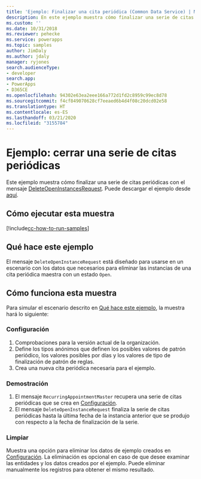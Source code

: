 ```yaml
---
title: 'Ejemplo: Finalizar una cita periódica (Common Data Service) | Microsoft Docs'
description: En este ejemplo muestra cómo finalizar una serie de citas periódicas
ms.custom: ''
ms.date: 10/31/2018
ms.reviewer: pehecke
ms.service: powerapps
ms.topic: samples
author: JimDaly
ms.author: jdaly
manager: ryjones
search.audienceType:
- developer
search.app:
- PowerApps
- D365CE
ms.openlocfilehash: 94302e63ea2eee166a772d1fd2c8959c99ec8d78
ms.sourcegitcommit: f4cf849070628cf7eeaed6b4d4f08c20dcd02e58
ms.translationtype: HT
ms.contentlocale: es-ES
ms.lasthandoff: 03/21/2020
ms.locfileid: "3155784"
---
```

# <a name="sample-end-a-recurring-appointment-series"></a>Ejemplo: cerrar una serie de citas periódicas

<!-- https://docs.microsoft.com/dynamics365/customer-engagement/developer/sample-end-recurring-appointment-series -->

Este ejemplo muestra cómo finalizar una serie de citas periódicas con el mensaje [DeleteOpenInstancesRequest](https://docs.microsoft.com/dotnet/api/microsoft.crm.sdk.messages.deleteopeninstancesrequest?view=dynamics-general-ce-9). Puede descargar el ejemplo desde [aquí](https://github.com/Microsoft/PowerApps-Samples/tree/master/cds/orgsvc/C%23/EndRecurringAppointment).

## <a name="how-to-run-this-sample"></a>Cómo ejecutar esta muestra

[!include[cc-how-to-run-samples](../../includes/cc-how-to-run-samples.md)]

## <a name="what-this-sample-does"></a>Qué hace este ejemplo

El mensaje `DeleteOpenInstanceRequest` está diseñado para usarse en un escenario con los datos que necesarios para eliminar las instancias de una cita periódica maestra con un estado `Open`.

## <a name="how-this-sample-works"></a>Cómo funciona esta muestra

Para simular el escenario descrito en [Qué hace este ejemplo](#what-this-sample-does), la muestra hará lo siguiente:

### <a name="setup"></a>Configuración

1. Comprobaciones para la versión actual de la organización.
2. Define los tipos anónimos que definen los posibles valores de patrón periódico, los valores posibles por días y los valores de tipo de finalización de patrón de reglas.
3. Crea una nueva cita periódica necesaria para el ejemplo.

### <a name="demonstrate"></a>Demostración

1. El mensaje `RecurringAppointmentMaster` recupera una serie de citas periódicas que se crea en [Configuración](#setup).
2. El mensaje `DeleteOpenInstanceRequest` finaliza la serie de citas periódicas hasta la última fecha de la instancia anterior que se produjo con respecto a la fecha de finalización de la serie.

### <a name="clean-up"></a>Limpiar

Muestra una opción para eliminar los datos de ejemplo creados en [Configuración](#setup). La eliminación es opcional en caso de que desee examinar las entidades y los datos creados por el ejemplo. Puede eliminar manualmente los registros para obtener el mismo resultado.
